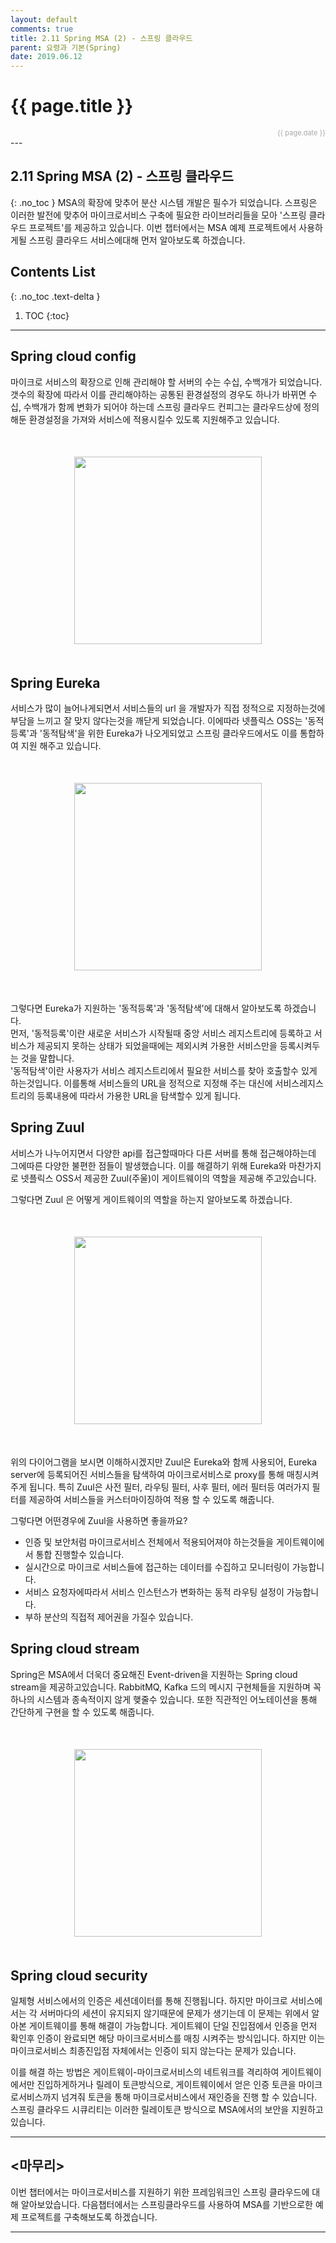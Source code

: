 ```yaml
---
layout: default
comments: true
title: 2.11 Spring MSA (2) - 스프링 클라우드
parent: 요령과 기본(Spring)
date: 2019.06.12
---
```


<h1>{{ page.title }}</h1>  
<div style="text-align:right; font-size:11px; color:#aaa">{{ page.date }} </div>
---

## 2.11 Spring MSA (2) - 스프링 클라우드
{: .no_toc }
MSA의 확장에 맞추어 분산 시스템 개발은 필수가 되었습니다. 스프링은 이러한 발전에 맞추어 마이크로서비스 구축에 필요한 라이브러리들을 모아 '스프링 클라우드 프로젝트'를 제공하고 있습니다. 이번 챕터에서는 MSA 예제 프로젝트에서 사용하게될 스프링 클라우드 서비스에대해 먼저 알아보도록 하겠습니다.  

## Contents List
{: .no_toc .text-delta }

1. TOC
{:toc}

---

## Spring cloud config

마이크로 서비스의 확장으로 인해 관리해야 할 서버의 수는 수십, 수백개가 되었습니다. 갯수의 확장에 따라서 이를 관리해야하는 공통된 환경설정의 경우도 하나가 바뀌면 수십, 수백개가 함께 변화가 되어야 하는데 스프링 클라우드 컨피그는 클라우드상에 정의해둔 환경설정을 가져와 서비스에 적용시킬수 있도록 지원해주고 있습니다.   

<div style="text-align:center; margin:50px 0;">
<img src="https://taes-k.github.io/assets/images/trick_basic/spring_msa_2/spring_cloud_config.png" style="height:300px; ">
</div>   
  
  

## Spring Eureka

서비스가 많이 늘어나게되면서 서비스들의 url 을 개발자가 직접 정적으로 지정하는것에 부담을 느끼고 잘 맞지 않다는것을 깨닫게 되었습니다. 이에따라 넷플릭스 OSS는 '동적등록'과 '동적탐색'을 위한 Eureka가 나오게되었고 스프링 클라우드에서도 이를 통합하여 지원 해주고 있습니다.  

<div style="text-align:center; margin:50px 0;">
<img src="https://taes-k.github.io/assets/images/trick_basic/spring_msa_2/spring_cloud_eureka.png" style="height:300px; ">
</div>   

그렇다면 Eureka가 지원하는 '동적등록'과 '동적탐색'에 대해서 알아보도록 하겠습니다.   
먼저, '동적등록'이란 새로운 서비스가 시작될때 중앙 서비스 레지스트리에 등록하고 서비스가 제공되지 못하는 상태가 되었을때에는 제외시켜 가용한 서비스만을 등록시켜두는 것을 말합니다.     
'동적탐색'이란 사용자가 서비스 레지스트리에서 필요한 서비스를 찾아 호출할수 있게 하는것입니다. 이를통해 서비스들의 URL을 정적으로 지정해 주는 대신에 서비스레지스트리의 등록내용에 따라서 가용한 URL을 탐색할수 있게 됩니다.  


## Spring Zuul

서비스가 나누어지면서 다양한 api를 접근할때마다 다른 서버를 통해 접근해야하는데 그에따른 다양한 불편한 점들이 발생했습니다. 이를 해결하기 위해  Eureka와 마찬가지로 넷플릭스 OSS서 제공한 Zuul(주울)이 게이트웨이의 역할을 제공해 주고있습니다.  
  
그렇다면 Zuul 은 어떻게 게이트웨이의 역할을 하는지 알아보도록 하겠습니다. 

<div style="text-align:center; margin:50px 0;">
<img src="https://taes-k.github.io/assets/images/trick_basic/spring_msa_2/spring_cloud_zuul.png" style="height:300px; ">
</div>   

위의 다이어그램을 보시면 이해하시겠지만 Zuul은 Eureka와 함께 사용되어, Eureka server에 등록되어진  서비스들을 탐색하여 마이크로서비스로 proxy를 통해 매칭시켜주게 됩니다. 특히 Zuul은 사전 필터, 라우팅 필터, 사후 필터, 에러 필터등 여러가지 필터를 제공하여 서비스들을 커스터마이징하여 적용 할 수 있도록 해줍니다. 
  
그렇다면 어떤경우에 Zuul을 사용하면 좋을까요?  

- 인증 및 보안처럼 마이크로서비스 전체에서 적용되어져야 하는것들을 게이트웨이에서 통합 진행할수 있습니다.  
- 실시간으로 마이크로 서비스들에 접근하는 데이터를 수집하고 모니터링이 가능합니다.  
- 서비스 요청자에따라서 서비스 인스턴스가 변화하는 동적 라우팅 설정이 가능합니다.  
- 부하 분산의 직접적 제어권을 가질수 있습니다.  

## Spring cloud stream

Spring은 MSA에서 더욱더 중요해진 Event-driven을 지원하는 Spring cloud stream을 제공하고있습니다. RabbitMQ, Kafka 드의 메시지 구현체들을 지원하며 꼭 하나의 시스템과 종속적이지 않게 햊줄수 있습니다. 또한 직관적인 어노테이션을 통해 간단하게 
구현을 할 수 있도록 해줍니다.  

<div style="text-align:center; margin:50px 0;">
<img src="https://taes-k.github.io/assets/images/trick_basic/spring_msa_2/spring_cloud_stream.png" style="height:300px; ">
</div>   

## Spring cloud security

일체형 서비스에서의 인증은 세션데이터를 통해 진행됩니다. 하지만 마이크로 서비스에서는 각 서버마다의 세션이 유지되지 않기때문에 문제가 생기는데 이 문제는 위에서 알아본 게이트웨이를 통해 해결이 가능합니다. 게이트웨이 단일 진입점에서 인증을 먼저 확인후 인증이 완료되면 해당 마이크로서비스를 매칭 시켜주는 방식입니다. 하지만 이는 마이크로서비스 최종진입점 자체에서는 인증이 되지 않는다는 문제가 있습니다.  
  
이를 해결 하는 방법은 게이트웨이-마이크로서비스의 네트워크를 격리하여 게이트웨이에서만 진입하게하거나 릴레이 토큰방식으로, 게이트웨이에서 얻은 인증 토큰을 마이크로서비스까지 넘겨줘 토큰을 통해 마이크로서비스에서 재인증을 진행 할 수 있습니다. 스프링 클라우드 시큐리티는 이러한 릴레이토큰 방식으로 MSA에서의 보안을 지원하고 있습니다.  

---

## <마무리>

이번 챕터에서는 마이크로서비스를 지원하기 위한 프레임워크인 스프링 클라우드에 대해 알아보았습니다. 다음챕터에서는 스프링클라우드를 사용하여 MSA를 기반으로한 예제 프로젝트를 구축해보도록 하겠습니다.   

---
